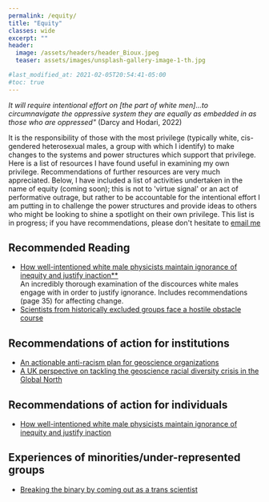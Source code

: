 ```yaml
---
permalink: /equity/
title: "Equity"
classes: wide
excerpt: ""
header:
  image: /assets/headers/header_Bioux.jpeg
  teaser: assets/images/unsplash-gallery-image-1-th.jpg

#last_modified_at: 2021-02-05T20:54:41-05:00
#toc: true
---
```

_It will require intentional effort on [the part of white men]...to circumnavigate the oppressive system they are equally as embedded in as those who are oppressed"_ (Darcy and Hodari, 2022)

It is the responsibility of those with the most privilege (typically white, cis-gendered heterosexual males, a group with which I identify) to make changes to the systems and power structures which support that privilege. Here is a list of resources I have found useful in examining my own privilege. Recommendations of further resources are very much appreciated. Below, I have included a list of activities undertaken in the name of equity (coming soon); this is not to 'virtue signal' or an act of performative outrage, but rather to be accountable for the intentional effort I am putting in to challenge the power structures and provide ideas to others who might be looking to shine a spotlight on their own privilege. This list is in progress; if you have recommendations, please don't hesitate to [email me](mailto:alextbradley.1@gmail.com)


## Recommended Reading
* [How well-intentioned white male physicists maintain ignorance of inequity and justify inaction**](https://arxiv.org/abs/2210.03522)  
An incredibly thorough examination of the discources white males engage with in order to justify ignorance. Includes recommendations (page 35) for affecting change.  
* [Scientists from historically excluded groups face a hostile obstacle course](https://www.nature.com/articles/s41561-021-00868-0.pdf)   



## Recommendations of action for institutions
* [An actionable anti-racism plan for geoscience organizations](https://www.nature.com/articles/s41467-021-23936-w)  
* [A UK perspective on tackling the geoscience racial diversity crisis in the Global North](https://www.nature.com/articles/s41561-021-00737-w)  



## Recommendations of action for individuals
* [How well-intentioned white male physicists maintain ignorance of inequity and justify inaction](https://arxiv.org/abs/2210.03522)  


## Experiences of minorities/under-represented groups
* [Breaking the binary by coming out as a trans scientist](https://www.nature.com/articles/d41586-021-00521-1)  
